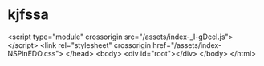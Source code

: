 # kjfssa
 &lt;script type="module" crossorigin src="/assets/index-_I-gDcel.js">&lt;/script>     &lt;link rel="stylesheet" crossorigin href="/assets/index-NSPinEDO.css">   &lt;/head>   &lt;body>     &lt;div id="root">&lt;/div>   &lt;/body> &lt;/html>
